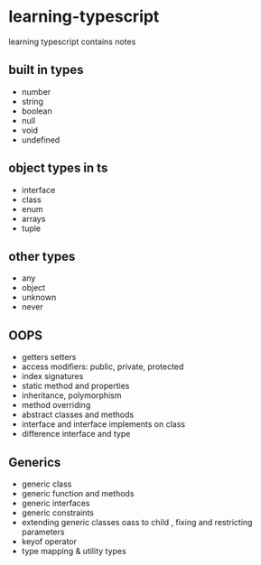 # learning-typescript
learning typescript contains notes
## built in types
- number
- string
- boolean
- null
- void
- undefined

## object types in ts
- interface
- class
- enum
- arrays
- tuple

## other types
- any
- object
- unknown
- never
      
## OOPS
- getters setters
- access modifiers: public, private, protected
- index signatures
- static method and properties
- inheritance, polymorphism
- method overriding
- abstract classes and methods
- interface and interface implements on class
- difference interface and type

## Generics
- generic class
- generic function and methods
- generic interfaces
- generic constraints
- extending generic classes oass to child , fixing and restricting parameters
- keyof operator
- type mapping & utility types
